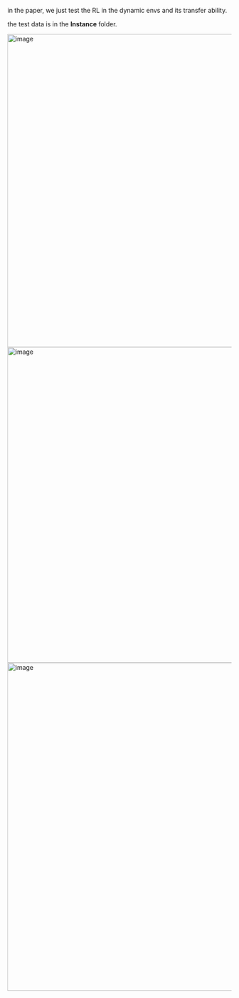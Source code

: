 in the paper, we just test the RL in the dynamic envs and its transfer ability.

the test data is in the **Instance** folder.

<img width="702" alt="image" src="https://github.com/user-attachments/assets/2ffbffa7-d425-4877-b2a0-6232361036af">
<img width="708" alt="image" src="https://github.com/user-attachments/assets/d3894f76-e443-488c-9bf9-b16f9ef4bbc2">

<img width="736" alt="image" src="https://github.com/user-attachments/assets/1d8711e7-6f16-45c9-a1c2-61133ffe3604">
